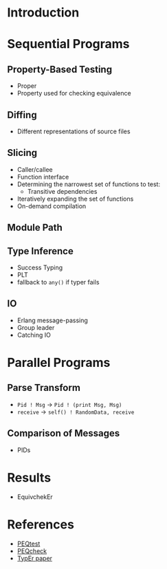 # Introduction

# Sequential Programs

## Property-Based Testing

- Proper
- Property used for checking equivalence

## Diffing

- Different representations of source files

## Slicing

- Caller/callee
- Function interface
- Determining the narrowest set of functions to test:
    - Transitive dependencies
- Iteratively expanding the set of functions
- On-demand compilation

## Module Path

## Type Inference

- Success Typing
- PLT
- fallback to `any()` if typer fails

## IO

- Erlang message-passing
- Group leader
- Catching IO

# Parallel Programs

## Parse Transform

- `Pid ! Msg` -> `Pid ! (print Msg, Msg)`
- `receive` -> `self() ! RandomData, receive`

## Comparison of Messages

- PIDs

# Results

- EquivchekEr

# References

- [PEQtest](https://link.springer.com/chapter/10.1007/978-3-030-99429-7_11)
- [PEQcheck](https://arxiv.org/abs/2101.09042)
- [TypEr paper](https://user.it.uu.se/~tobiasl/publications/typer.pdf)
